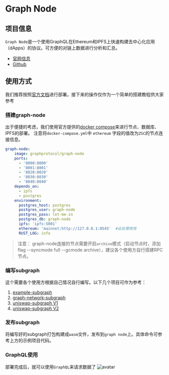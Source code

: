 # Graph Node

## 项目信息

`Graph Node`是一个使用GraphQL在Ethereum和IPFS上快速构建去中心化应用（dApps）的协议。可方便的对链上数据进行分析和汇总。

- [官网信息](https://thegraph.com/)
- [Github](https://github.com/graphprotocol/graph-node)

## 使用方式

我们推荐按照[官方文档](https://thegraph.com/docs/)进行部署。接下来的操作仅作为一个简单的搭建教程供大家参考

### 搭建graph-node

出于便捷的考虑，我们使用官方提供的[docker compose](https://github.com/graphprotocol/graph-node/tree/master/docker)来进行节点、数据库、IPFS的部署。
注意将`docker-compose.yml`中 `ethereum` 字段的值改为`ZSC`的节点连接信息。

``` YAML
graph-node:
    image: graphprotocol/graph-node
    ports:
      - '8000:8000'
      - '8001:8001'
      - '8020:8020'
      - '8030:8030'
      - '8040:8040'
    depends_on:
      - ipfs
      - postgres
    environment:
      postgres_host: postgres
      postgres_user: graph-node
      postgres_pass: let-me-in
      postgres_db: graph-node
      ipfs: 'ipfs:5001'
      ethereum: 'mainnet:http://127.0.0.1:8545'  #此处需修改
      RUST_LOG: info
 ```
 
 > 注意： graph-node连接的节点需要开启`archive`模式（启动节点时，添加flag --syncmode full --gcmode archive），建议各个使用方自行搭建RPC节点。

### 编写subgraph

这个需要各个使用方根据自己情况自行编写。以下几个项目可作为参考：

1. [example-subgraph](https://github.com/graphprotocol/example-subgraph)
2. [graph-network-subgraph](https://github.com/graphprotocol/graph-network-subgraph)
3. [uniswap-subgraph V1](https://github.com/graphprotocol/uniswap-subgraph)
4. [uniswap-subgraph V2](https://github.com/uniswap/uniswap-v2-subgraph)

### 发布subgraph

将编写好的subgraph打包构建成`wasm`文件，发布到`graph node`上。具体命令可参考上方的示例项目代码。

### GraphQL使用

部署完成后，就可以使用`GraphQL`来请求数据了
![avatar](../images/graphnode.jpg)